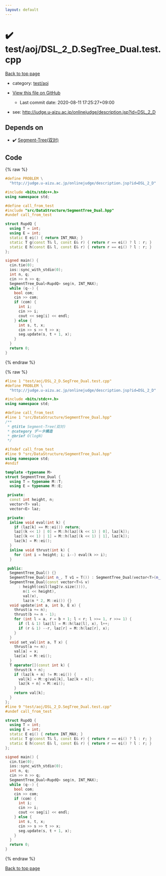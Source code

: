 ```yaml
---
layout: default
---
```


<!-- mathjax config similar to math.stackexchange -->
<script type="text/javascript" async
  src="https://cdnjs.cloudflare.com/ajax/libs/mathjax/2.7.5/MathJax.js?config=TeX-MML-AM_CHTML">
</script>
<script type="text/x-mathjax-config">
  MathJax.Hub.Config({
    TeX: { equationNumbers: { autoNumber: "AMS" }},
    tex2jax: {
      inlineMath: [ ['$','$'] ],
      processEscapes: true
    },
    "HTML-CSS": { matchFontHeight: false },
    displayAlign: "left",
    displayIndent: "2em"
  });
</script>

<script type="text/javascript" src="https://cdnjs.cloudflare.com/ajax/libs/jquery/3.4.1/jquery.min.js"></script>
<script src="https://cdn.jsdelivr.net/npm/jquery-balloon-js@1.1.2/jquery.balloon.min.js" integrity="sha256-ZEYs9VrgAeNuPvs15E39OsyOJaIkXEEt10fzxJ20+2I=" crossorigin="anonymous"></script>
<script type="text/javascript" src="../../../assets/js/copy-button.js"></script>
<link rel="stylesheet" href="../../../assets/css/copy-button.css" />


# :heavy_check_mark: test/aoj/DSL_2_D.SegTree_Dual.test.cpp

<a href="../../../index.html">Back to top page</a>

* category: <a href="../../../index.html#0d0c91c0cca30af9c1c9faef0cf04aa9">test/aoj</a>
* <a href="{{ site.github.repository_url }}/blob/master/test/aoj/DSL_2_D.SegTree_Dual.test.cpp">View this file on GitHub</a>
    - Last commit date: 2020-08-11 17:25:27+09:00


* see: <a href="http://judge.u-aizu.ac.jp/onlinejudge/description.jsp?id=DSL_2_D">http://judge.u-aizu.ac.jp/onlinejudge/description.jsp?id=DSL_2_D</a>


## Depends on

* :heavy_check_mark: <a href="../../../library/src/DataStructure/SegmentTree_Dual.hpp.html">Segment-Tree(双対)</a>


## Code

<a id="unbundled"></a>
{% raw %}
```cpp
#define PROBLEM \
  "http://judge.u-aizu.ac.jp/onlinejudge/description.jsp?id=DSL_2_D"

#include <bits/stdc++.h>
using namespace std;

#define call_from_test
#include "src/DataStructure/SegmentTree_Dual.hpp"
#undef call_from_test

struct RupdQ {
  using T = int;
  using E = int;
  static E ei() { return INT_MAX; }
  static T g(const T& l, const E& r) { return r == ei() ? l : r; }
  static E h(const E& l, const E& r) { return r == ei() ? l : r; }
};

signed main() {
  cin.tie(0);
  ios::sync_with_stdio(0);
  int n, q;
  cin >> n >> q;
  SegmentTree_Dual<RupdQ> seg(n, INT_MAX);
  while (q--) {
    bool com;
    cin >> com;
    if (com) {
      int i;
      cin >> i;
      cout << seg[i] << endl;
    } else {
      int s, t, x;
      cin >> s >> t >> x;
      seg.update(s, t + 1, x);
    }
  }
  return 0;
}
```
{% endraw %}

<a id="bundled"></a>
{% raw %}
```cpp
#line 1 "test/aoj/DSL_2_D.SegTree_Dual.test.cpp"
#define PROBLEM \
  "http://judge.u-aizu.ac.jp/onlinejudge/description.jsp?id=DSL_2_D"

#include <bits/stdc++.h>
using namespace std;

#define call_from_test
#line 1 "src/DataStructure/SegmentTree_Dual.hpp"
/**
 * @title Segment-Tree(双対)
 * @category データ構造
 * @brief O(logN)
 */

#ifndef call_from_test
#line 9 "src/DataStructure/SegmentTree_Dual.hpp"
using namespace std;
#endif

template <typename M>
struct SegmentTree_Dual {
  using T = typename M::T;
  using E = typename M::E;

 private:
  const int height, n;
  vector<T> val;
  vector<E> laz;

 private:
  inline void eval(int k) {
    if (laz[k] == M::ei()) return;
    laz[(k << 1) | 0] = M::h(laz[(k << 1) | 0], laz[k]);
    laz[(k << 1) | 1] = M::h(laz[(k << 1) | 1], laz[k]);
    laz[k] = M::ei();
  }
  inline void thrust(int k) {
    for (int i = height; i; i--) eval(k >> i);
  }

 public:
  SegmentTree_Dual() {}
  SegmentTree_Dual(int n_, T v1 = T()) : SegmentTree_Dual(vector<T>(n_, v1)) {}
  SegmentTree_Dual(const vector<T>& v)
      : height(ceil(log2(v.size()))),
        n(1 << height),
        val(v),
        laz(n * 2, M::ei()) {}
  void update(int a, int b, E x) {
    thrust(a += n);
    thrust(b += n - 1);
    for (int l = a, r = b + 1; l < r; l >>= 1, r >>= 1) {
      if (l & 1) laz[l] = M::h(laz[l], x), l++;
      if (r & 1) --r, laz[r] = M::h(laz[r], x);
    }
  }
  void set_val(int a, T x) {
    thrust(a += n);
    val[a] = x;
    laz[a] = M::ei();
  }
  T operator[](const int k) {
    thrust(k + n);
    if (laz[k + n] != M::ei()) {
      val[k] = M::g(val[k], laz[k + n]);
      laz[k + n] = M::ei();
    }
    return val[k];
  }
};
#line 9 "test/aoj/DSL_2_D.SegTree_Dual.test.cpp"
#undef call_from_test

struct RupdQ {
  using T = int;
  using E = int;
  static E ei() { return INT_MAX; }
  static T g(const T& l, const E& r) { return r == ei() ? l : r; }
  static E h(const E& l, const E& r) { return r == ei() ? l : r; }
};

signed main() {
  cin.tie(0);
  ios::sync_with_stdio(0);
  int n, q;
  cin >> n >> q;
  SegmentTree_Dual<RupdQ> seg(n, INT_MAX);
  while (q--) {
    bool com;
    cin >> com;
    if (com) {
      int i;
      cin >> i;
      cout << seg[i] << endl;
    } else {
      int s, t, x;
      cin >> s >> t >> x;
      seg.update(s, t + 1, x);
    }
  }
  return 0;
}

```
{% endraw %}

<a href="../../../index.html">Back to top page</a>

